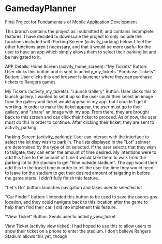 GamedayPlanner
==============

Final Project for Fundamentals of Mobile Application Development 

This branch contains the project as I submitted it, and contains incomplete features. I have decided to downscale the project to only include the functions included with Parking Screen (activity_parking) below. I feel the other functions aren't necessary, and that it would be more useful for the user to have an app which simply allows them to select their parking lot and be navigated to it. 

APP Details:
Home Screen (acivity_home_screen):
  "My Tickets" Button: User clicks this button and is sent to activity_my_tickets
  "Purchase Tickets" Button: User clicks this and broswer is launcher where they can purchase tickets to Rangers games
  
My Tickets (activity_my_tickets):
  "Launch Gallery" Button: User clicks this to launch gallery. I wanted to set it up so the user could then select an image from the gallery and ticket would appear in my app, but I couldn't get it working. In order to make the ticket appear, the user must go to their gallery, and "share" an image with my app. From there, they are brought back to this screen and can click their ticket to proceed. As of now, the user must do this in order to continue. After clicking their ticket, they are sent to activity_parking
  
Parking Screen (activity_parking):
  User can interact with the interface to select the lot they wish to park in. The lists displayed in the "Lot" spinner are determined by the type of lot selected. If the user selects that they wish to tailgate, they can enter the amount of time desired. My intentions were to add this time to the amount of time it would take them to walk from the parking lot to the stadium to get "time outside stadium". The app would then add this to the travel time in order to tell the user the time they would need to leave for the stadium to get their desired amount of taigating in before the game starts. I didn't fully finish this feature.
  
  "Let's Go" button: launches navigation and takes user to selected lot
  
  "Car Finder" button: I intended this button to be used to save the useres gps location, and they could navigate back to this location after the game to help them find their car. I did nto implement this feature. 
  
  "View Ticket" Button: Sends user to activity_view_ticket 
  
View Ticket (activity view ticket): I had hoped to use this to allow users to show their ticket on a phone to enter the stadium. I don't believe Rangers Stadium allows this yet, though. 
  
